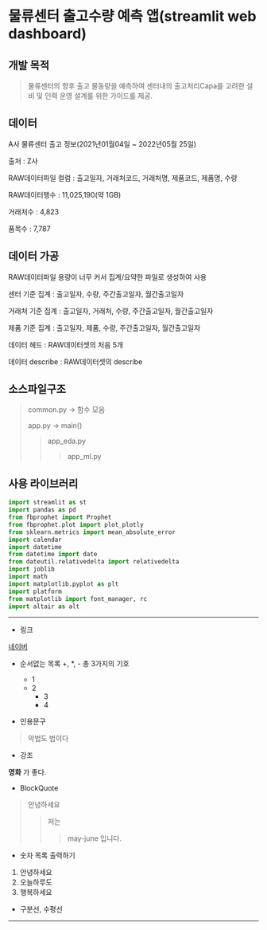 # 물류센터 출고수량 예측 앱(streamlit web dashboard)

## 개발 목적
> 물류센터의 향후 출고 물동량을 예측하여 센터내의 출고처리Capa를 고려한
> 설비 및 인력 운영 설계를 위한 가이드를 제공.
  
## 데이터
A사 물류센터 출고 정보(2021년01월04일 ~ 2022년05월 25일)

출처 : Z사

RAW데이터파일 컬럼 : 출고일자, 거래처코드, 거래처명, 제품코드, 제품명, 수량

RAW데이터행수 : 11,025,190(약 1GB)

거래처수 : 4,823

품목수 : 7,787

## 데이터 가공
RAW데이터파일 용량이 너무 커서 집계/요약한 파일로 생성하여 사용

센터 기준 집계 : 출고일자, 수량, 주간출고일자, 월간출고일자

거래처 기준 집계 : 출고일자, 거래처, 수량, 주간출고일자, 월간출고일자

제품 기준 집계 : 출고일자, 제품, 수량, 주간출고일자, 월간출고일자

데이터 헤드 : RAW데이터셋의 처음 5개

데이터 describe : RAW데이터셋의 describe

## 소스파일구조
> common.py -> 함수 모음
> 
> app.py -> main()
> > app_eda.py
> > > app_ml.py

## 사용 라이브러리
```python
import streamlit as st
import pandas as pd
from fbprophet import Prophet
from fbprophet.plot import plot_plotly
from sklearn.metrics import mean_absolute_error
import calendar
import datetime
from datetime import date
from dateutil.relativedelta import relativedelta
import joblib
import math
import matplotlib.pyplot as plt
import platform
from matplotlib import font_manager, rc
import altair as alt
```
------------

* 링크

[네이버](https://www.naver.com)

* 순서없는 목록 +, *, -  총 3가지의 기호

  * 1
  * 2
    * 3
    * 4
 
* 인용문구

> 악법도 법이다

* 강조

**영화** 가 좋다.

* BlockQuote

> 안녕하세요
> > 저는 
> > > may-june 입니다.

* 숫자 목록 출력하기

1. 안녕하세요
2. 오늘하루도
3. 행복하세요

* 구분선, 수평선

------------
